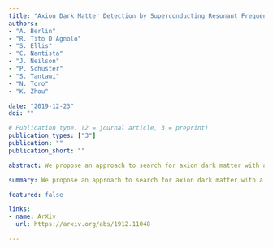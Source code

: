 ```yaml
---
title: "Axion Dark Matter Detection by Superconducting Resonant Frequency Conversion"
authors:
- "A. Berlin"
- "R. Tito D'Agnolo"
- "S. Ellis"
- "C. Nantista"
- "J. Neilson"
- "P. Schuster"
- "S. Tantawi"
- "N. Toro"
- "K. Zhou"

date: "2019-12-23"
doi: ""

# Publication type. (2 = journal article, 3 = preprint)
publication_types: ["3"]
publication: ""
publication_short: ""

abstract: We propose an approach to search for axion dark matter with a specially designed superconducting radio frequency cavity, targeting axions with masses $m_a \lesssim 10^{-6} \text{ eV}$. Our approach exploits axion-induced transitions between nearly degenerate resonant modes of frequency $\sim \text{GHz}$. A scan over axion mass is achieved by varying the frequency splitting between the two modes. Compared to traditional approaches, this allows for parametrically enhanced signal power for axions lighter than a GHz. The projected sensitivity covers unexplored parameter space for QCD axion dark matter for $10^{-8} \text{ eV} \lesssim m_a \lesssim10^{-6} \text{ eV}$ and axion-like particle dark matter as light as $m_a \sim 10^{-14} \text{ eV}$.

summary: We propose an approach to search for axion dark matter with a superconducting radio frequency cavity, using axion-induced transitions between nearly degenerate resonant modes of frequency $\sim \text{GHz}$.

featured: false

links:
- name: ArXiv
  url: https://arxiv.org/abs/1912.11048

---
```

